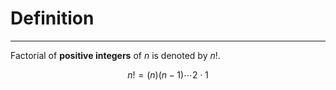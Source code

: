 # Definition
---
Factorial of **positive integers** of $n$ is denoted by $n!$.

$$
n! = (n)(n-1)\cdots2\cdot 1
$$
